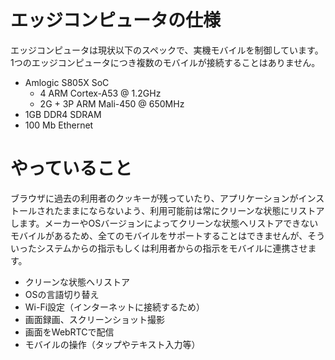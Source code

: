 # エッジコンピュータの仕様
エッジコンピュータは現状以下のスペックで、実機モバイルを制御しています。
1つのエッジコンピュータにつき複数のモバイルが接続することはありません。

* Amlogic S805X SoC
  * 4 ARM Cortex-A53 @ 1.2GHz
  * 2G + 3P ARM Mali-450 @ 650MHz
* 1GB DDR4 SDRAM
* 100 Mb Ethernet

# やっていること
ブラウザに過去の利用者のクッキーが残っていたり、アプリケーションがインストールされたままにならないよう、利用可能前は常にクリーンな状態にリストアします。メーカーやOSバージョンによってクリーンな状態へリストアできないモバイルがあるため、全てのモバイルをサポートすることはできませんが、そういったシステムからの指示もしくは利用者からの指示をモバイルに連携させます。
* クリーンな状態へリストア
* OSの言語切り替え
* Wi-Fi設定（インターネットに接続するため）
* 画面録画、スクリーンショット撮影
* 画面をWebRTCで配信
* モバイルの操作（タップやテキスト入力等）
